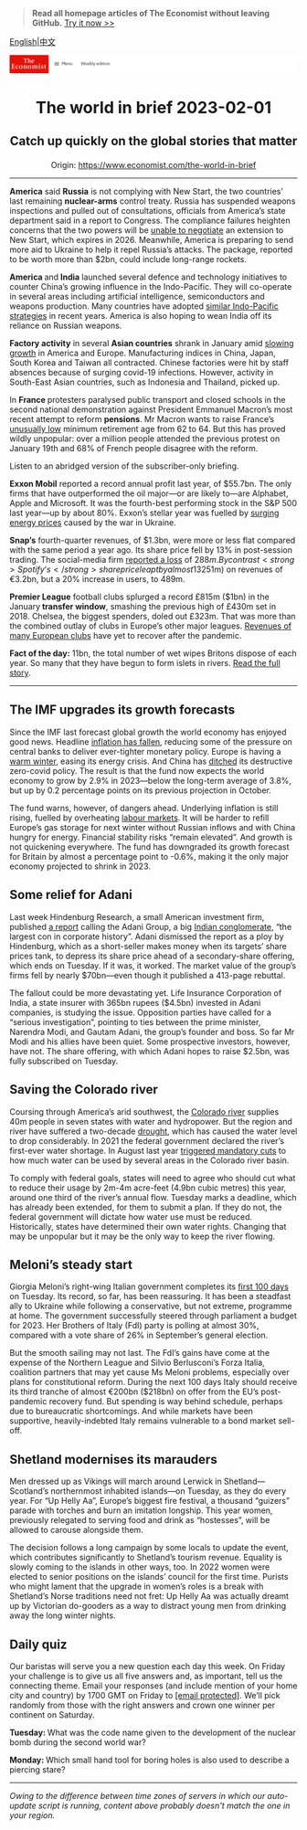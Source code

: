 > **Read all homepage articles of The Economist without leaving GitHub.** [Try it now >>](https://arielherself.github.io/te)

[English](https://github.com/arielherself/espresso/blob/main/README.md)|[中文](https://github-com.translate.goog/arielherself/espresso/blob/main/README.md?_x_tr_sl=en&_x_tr_tl=zh-CN&_x_tr_hl=zh-CN&_x_tr_pto=wapp)



![The Economist](menubar.png)

# <p align="center">The world in brief 2023-02-01</p>

## <p align="center">Catch up quickly on the global stories that matter</p>

<p align="center">Origin: <a href="https://www.economist.com/the-world-in-brief">https://www.economist.com/the-world-in-brief</a><hr>

<strong>America</strong> said <strong>Russia</strong> is not complying with New Start, the two countries’ last remaining <strong>nuclear-arms</strong> control treaty. Russia has suspended weapons inspections and pulled out of consultations, officials from America’s state department said in a report to Congress. The compliance failures heighten concerns that the two powers will be [unable to negotiate](https://www.economist.com/united-states/2022/07/31/will-the-ukraine-war-ring-the-knell-for-nuclear-arms-control) an extension to New Start, which expires in 2026. Meanwhile, America is preparing to send more aid to Ukraine to help it repel Russia’s attacks. The package, reported to be worth more than $2bn, could include long-range rockets.

<strong>America </strong>and<strong> India</strong> launched several defence and technology initiatives to counter China’s growing influence in the Indo-Pacific. They will co-operate in several areas including artificial intelligence, semiconductors and weapons production. Many countries have adopted [similar Indo-Pacific strategies](https://www.economist.com/asia/2023/01/04/reinventing-the-indo-pacific) in recent years. America is also hoping to wean India off its reliance on Russian weapons.

<strong>Factory activity</strong> in several <strong>Asian countries</strong> shrank in January amid [slowing growth](https://www.economist.com/finance-and-economics/2023/01/24/how-the-world-economy-could-avoid-recession) in America and Europe. Manufacturing indices in China, Japan, South Korea and Taiwan all contracted. Chinese factories were hit by staff absences because of surging covid-19 infections. However, activity in South-East Asian countries, such as Indonesia and Thailand, picked up.

In <strong>France </strong>protesters paralysed public transport and closed schools in the second national demonstration against President Emmanuel Macron’s most recent attempt to reform <strong>pensions</strong>. Mr Macron wants to raise France’s [unusually low](https://www.economist.com/the-economist-explains/2023/01/31/why-is-the-french-pension-age-so-low) minimum retirement age from 62 to 64. But this has proved wildly unpopular: over a million people attended the previous protest on January 19th and 68% of French people disagree with the reform.

Listen to an abridged version of the subscriber-only briefing.

<strong>Exxon Mobil</strong> reported a record annual profit last year, of $55.7bn. The only firms that have outperformed the oil major—or are likely to—are Alphabet, Apple and Microsoft. It was the fourth-best performing stock in the S&amp;P 500 last year—up by about 80%. Exxon’s stellar year was fuelled by [surging energy prices](https://www.economist.com/finance-and-economics/2022/05/31/why-the-oil-price-is-spiking-again) caused by the war in Ukraine.

<strong>Snap’s</strong> fourth-quarter revenues, of $1.3bn, were more or less flat compared with the same period a year ago. Its share price fell by 13% in post-session trading. The social-media firm [reported a loss](https://www.economist.com/business/2022/10/31/what-went-wrong-with-snap-netflix-and-uber) of $288m. By contrast<strong> Spotify’s </strong>share price leapt by almost 13%. The audio-streaming service reported a quarterly loss of €231m ($251m) on revenues of €3.2bn, but a 20% increase in users, to 489m.

<strong>Premier League</strong> football clubs splurged a record £815m ($1bn) in the January<strong> transfer window</strong>, smashing the previous high of £430m set in 2018. Chelsea, the biggest spenders, doled out £323m. That was more than the combined outlay of clubs in Europe’s other major leagues. [Revenues of many European clubs](https://www.economist.com/graphic-detail/2023/01/19/football-clubs-revenues-rebound-from-covid-especially-in-england) have yet to recover after the pandemic.

<strong>Fact of the day:</strong> 11bn, the total number of wet wipes Britons dispose of each year. So many that they have begun to form islets in rivers. [Read the full story](https://www.economist.com/britain/2023/01/30/britains-newest-islets-are-made-of-wet-wipes).

----------

## The IMF upgrades its growth forecasts

Since the IMF last forecast global growth the world economy has enjoyed good news. Headline [inflation has fallen](https://www.economist.com/leaders/2023/01/26/the-world-economys-inflation-problem-is-easing), reducing some of the pressure on central banks to deliver ever-tighter monetary policy. Europe is having a [warm winter,](https://www.economist.com/finance-and-economics/2023/01/11/the-energy-crisis-and-europes-astonishing-luck) easing its energy crisis. And China has [ditched](https://www.economist.com/leaders/2023/01/05/how-chinas-reopening-will-disrupt-the-world-economy) its destructive zero-covid policy. The result is that the fund now expects the world economy to grow by 2.9% in 2023—below the long-term average of 3.8%, but up by 0.2 percentage points on its previous projection in October.

The fund warns, however, of dangers ahead. Underlying inflation is still rising, fuelled by overheating [labour markets](https://www.economist.com/graphic-detail/2023/01/24/where-have-all-americas-workers-gone). It will be harder to refill Europe’s gas storage for next winter without Russian inflows and with China hungry for energy. Financial stability risks “remain elevated”. And growth is not quickening everywhere. The fund has downgraded its growth forecast for Britain by almost a percentage point to -0.6%, making it the only major economy projected to shrink in 2023.

## Some relief for Adani

Last week Hindenburg Research, a small American investment firm, published [a report](https://www.economist.com/business/2023/01/27/a-short-seller-rattles-gautam-adanis-empire) calling the Adani Group, a big [Indian conglomerate](https://www.economist.com/business/2022/09/01/adani-v-ambani-the-battle-of-the-tycoons), “the largest con in corporate history”. Adani dismissed the report as a ploy by Hindenburg, which as a short-seller makes money when its targets’ share prices tank, to depress its share price ahead of a secondary-share offering, which ends on Tuesday. If it was, it worked. The market value of the group’s firms fell by nearly $70bn—even though it published a 413-page rebuttal.

The fallout could be more devastating yet. Life Insurance Corporation of India, a state insurer with 365bn rupees ($4.5bn) invested in Adani companies, is studying the issue. Opposition parties have called for a “serious investigation”, pointing to ties between the prime minister, Narendra Modi, and Gautam Adani, the group’s founder and boss. So far Mr Modi and his allies have been quiet. Some prospective investors, however, have not. The share offering, with which Adani hopes to raise $2.5bn, was fully subscribed on Tuesday.

## Saving the ​​Colorado river

Coursing through America’s arid southwest, the [Colorado river](https://www.economist.com/united-states/2021/08/21/the-american-west-is-drying-up) supplies 40m people in seven states with water and hydropower. But the region and river have suffered a two-decade [drought](https://www.economist.com/the-economist-explains/2021/06/15/is-the-american-west-in-a-megadrought), which has caused the water level to drop considerably. In 2021 the federal government declared the river’s first-ever water shortage. In August last year [triggered mandatory cuts](https://www.economist.com/graphic-detail/2022/08/16/the-most-important-river-in-the-american-west-is-drying-up) to how much water can be used by several areas in the Colorado river basin.  
  
 To comply with federal goals, states will need to agree who should cut what to reduce their usage by 2m-4m acre-feet (4.9bn cubic metres) this year, around one third of the river’s annual flow. Tuesday marks a deadline, which has already been extended, for them to submit a plan. If they do not, the federal government will dictate how water use must be reduced. Historically, states have determined their own water rights. Changing that may be unpopular but it may be the only way to keep the river flowing.

## Meloni’s steady start

Giorgia Meloni’s right-wing Italian government completes its [first 100 days](https://www.economist.com/europe/2023/01/26/after-a-steady-first-100-days-choppier-waters-await-giorgia-meloni) on Tuesday. Its record, so far, has been reassuring. It has been a steadfast ally to Ukraine while following a conservative, but not extreme, programme at home. The government successfully steered through parliament a budget for 2023. Her Brothers of Italy (FdI) party is polling at almost 30%, compared with a vote share of 26% in September’s general election.  
  
 But the smooth sailing may not last. The FdI’s gains have come at the expense of the Northern League and Silvio Berlusconi’s Forza Italia, coalition partners that may yet cause Ms Meloni problems, especially over plans for constitutional reform. During the next 100 days Italy should receive its third tranche of almost €200bn ($218bn) on offer from the EU’s post-pandemic recovery fund. But spending is way behind schedule, perhaps due to bureaucratic shortcomings. And while markets have been supportive, heavily-indebted Italy remains vulnerable to a bond market sell-off.

## Shetland modernises its marauders

Men dressed up as Vikings will march around Lerwick in Shetland—Scotland’s northernmost inhabited islands—on Tuesday, as they do every year. For “Up Helly Aa”, Europe’s biggest fire festival, a thousand “guizers” parade with torches and burn an imitation longship. This year women, previously relegated to serving food and drink as “hostesses”, will be allowed to carouse alongside them. 

The decision follows a long campaign by some locals to update the event, which contributes significantly to Shetland’s tourism revenue. Equality is slowly coming to the islands in other ways, too. In 2022 women were elected to senior positions on the islands’ council for the first time. Purists who might lament that the upgrade in women’s roles is a break with Shetland’s Norse traditions need not fret: Up Helly Aa was actually dreamt up by Victorian do-gooders as a way to distract young men from drinking away the long winter nights.

## Daily quiz

Our baristas will serve you a new question each day this week. On Friday your challenge is to give us all five answers and, as important, tell us the connecting theme. Email your responses (and include mention of your home city and country) by 1700 GMT on Friday to [<span class="__cf_email__" data-cfemail="7d2c081407380e0d0f180e0e123d181e12131210140e09531e1210">[email&#160;protected]</span>](https://mail.google.com/mail/?view=cm&amp;fs=1&amp;tf=1&amp;to=QuizEspresso@economist.com). We’ll pick randomly from those with the right answers and crown one winner per continent on Saturday.

<strong>Tuesday: </strong>What was the code name given to the development of the nuclear bomb during the second world war?  
  
<strong>Monday: </strong>Which small hand tool for boring holes is also used to describe a piercing stare?

----------

*Owing to the difference between time zones of servers in which our auto-update script is running, content above probably doesn't match the one in your region.*

